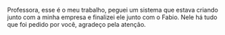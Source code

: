 Professora, esse é o meu trabalho,
peguei um sistema que estava criando junto com a minha empresa e finalizei ele junto com o Fabio.
Nele há tudo que foi pedido por você, agradeço pela atenção.
